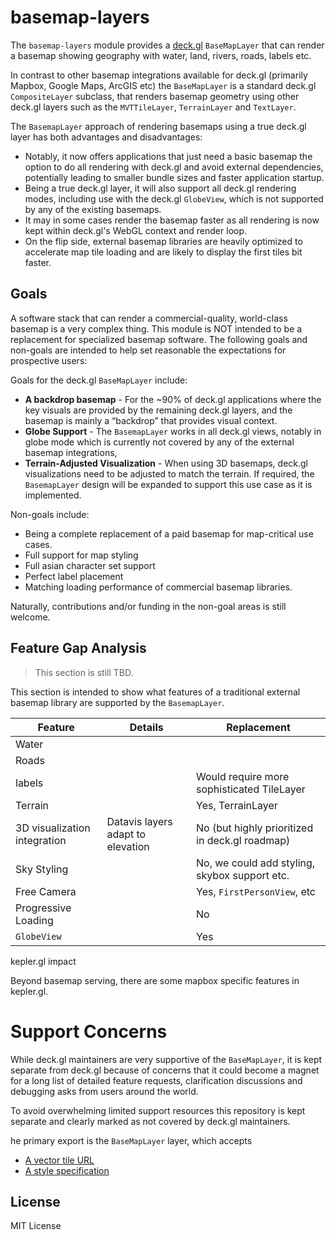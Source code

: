 # basemap-layers

The `basemap-layers` module provides a [deck.gl](https://deck.gl) `BaseMapLayer` that can render a basemap showing geography with water, land, rivers, roads, labels etc.

In contrast to other basemap integrations available for deck.gl (primarily Mapbox, Google Maps, ArcGIS etc) the `BaseMapLayer` is a standard deck.gl `CompositeLayer` subclass, that renders basemap geometry using other deck.gl layers such as the `MVTTileLayer`, `TerrainLayer` and `TextLayer`.

The `BasemapLayer` approach of rendering basemaps using a true deck.gl layer has both advantages and disadvantages:

- Notably, it now offers applications that just need a basic basemap the option to do all rendering with deck.gl and avoid external dependencies, potentially leading to smaller bundle sizes and faster application startup.
- Being a true deck.gl layer, it will also support all deck.gl rendering modes, including use with the deck.gl `GlobeView`, which is not supported by any of the existing basemaps.
- It may in some cases render the basemap faster as all rendering is now kept within deck.gl's WebGL context and render loop.
- On the flip side, external basemap libraries are heavily optimized to accelerate map tile loading and are likely to display the first tiles bit faster.

## Goals

A software stack that can render a commercial-quality, world-class basemap is a very complex thing. This module is NOT intended to be a replacement for specialized basemap software. The following goals and non-goals are intended to help set reasonable the expectations for prospective users:

Goals for the deck.gl `BaseMapLayer` include:

- **A backdrop basemap** - For the ~90% of deck.gl applications where the key visuals are provided by the remaining deck.gl layers, and the basemap is mainly a “backdrop” that provides visual context.
- **Globe Support** - The `BasemapLayer` works in all deck.gl views, notably in globe mode which is currently not covered by any of the external basemap integrations,
- **Terrain-Adjusted Visualization** - When using 3D basemaps, deck.gl visualizations need to be adjusted to match the terrain. If required, the `BasemapLayer` design will be expanded to support this use case as it is implemented.

Non-goals include:

- Being a complete replacement of a paid basemap for map-critical use cases.
- Full support for map styling
- Full asian character set support
- Perfect label placement
- Matching loading performance of commercial basemap libraries.

Naturally, contributions and/or funding in the non-goal areas is still welcome.

## Feature Gap Analysis

> This section is still TBD.

This section is intended to show what features of a traditional external basemap library are supported by the `BasemapLayer`.

| Feature                      | Details                           | Replacement                                    |
| ---------------------------- | --------------------------------- | ---------------------------------------------- |
| Water                        |                                   |
| Roads                        |
| labels                       |                                   | Would require more sophisticated TileLayer     |
| Terrain                      |                                   | Yes, TerrainLayer                              |
| 3D visualization integration | Datavis layers adapt to elevation | No (but highly prioritized in deck.gl roadmap) |
| Sky Styling                  |                                   | No, we could add styling, skybox support etc.  |
| Free Camera                  |                                   | Yes, `FirstPersonView`, etc                    |
| Progressive Loading          |                                   | No                                             |
| `GlobeView`                  |                                   | Yes                                            |

kepler.gl impact

Beyond basemap serving, there are some mapbox specific features in kepler.gl.

# Support Concerns

While deck.gl maintainers are very supportive of the `BaseMapLayer`, it is kept separate from deck.gl because of concerns that it could become a magnet for a long list of detailed feature requests, clarification discussions and debugging asks from users around the world.

To avoid overwhelming limited support resources this repository is kept separate and clearly marked as not covered by deck.gl maintainers.

he primary export is the `BaseMapLayer` layer, which accepts

- [A vector tile URL]()
- [A style specification]()

## License

MIT License
